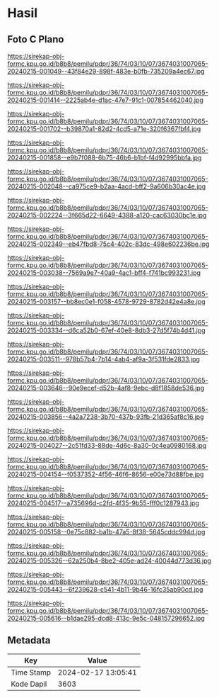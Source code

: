 # Hasil

## Foto C Plano

https://sirekap-obj-formc.kpu.go.id/b8b8/pemilu/pdpr/36/74/03/10/07/3674031007065-20240215-001049--43f84e29-898f-483e-b0fb-735209a4ec67.jpg

https://sirekap-obj-formc.kpu.go.id/b8b8/pemilu/pdpr/36/74/03/10/07/3674031007065-20240215-001414--2225ab4e-d1ac-47e7-91c1-007854462040.jpg

https://sirekap-obj-formc.kpu.go.id/b8b8/pemilu/pdpr/36/74/03/10/07/3674031007065-20240215-001702--b39870a1-82d2-4cd5-a71e-320f6367fbf4.jpg

https://sirekap-obj-formc.kpu.go.id/b8b8/pemilu/pdpr/36/74/03/10/07/3674031007065-20240215-001858--e9b7f088-6b75-46b6-b1bf-f4d92995bbfa.jpg

https://sirekap-obj-formc.kpu.go.id/b8b8/pemilu/pdpr/36/74/03/10/07/3674031007065-20240215-002048--ca975ce9-b2aa-4acd-bff2-9a606b30ac4e.jpg

https://sirekap-obj-formc.kpu.go.id/b8b8/pemilu/pdpr/36/74/03/10/07/3674031007065-20240215-002224--3f665d22-6649-4388-a120-cac63030bc1e.jpg

https://sirekap-obj-formc.kpu.go.id/b8b8/pemilu/pdpr/36/74/03/10/07/3674031007065-20240215-002349--eb47fbd8-75c4-402c-83dc-498e602236be.jpg

https://sirekap-obj-formc.kpu.go.id/b8b8/pemilu/pdpr/36/74/03/10/07/3674031007065-20240215-003038--7569a9e7-40a9-4ac1-bff4-f741bc993231.jpg

https://sirekap-obj-formc.kpu.go.id/b8b8/pemilu/pdpr/36/74/03/10/07/3674031007065-20240215-003157--bb8ec0e1-f058-4578-9729-8782d42e4a8e.jpg

https://sirekap-obj-formc.kpu.go.id/b8b8/pemilu/pdpr/36/74/03/10/07/3674031007065-20240215-003334--d6ca52b0-67ef-40e8-8db3-27d5f74b4d41.jpg

https://sirekap-obj-formc.kpu.go.id/b8b8/pemilu/pdpr/36/74/03/10/07/3674031007065-20240215-003511--978b57b4-7b14-4ab4-af9a-3f531fde2833.jpg

https://sirekap-obj-formc.kpu.go.id/b8b8/pemilu/pdpr/36/74/03/10/07/3674031007065-20240215-003646--90e9ecef-d52b-4af8-9ebc-d8f1858de536.jpg

https://sirekap-obj-formc.kpu.go.id/b8b8/pemilu/pdpr/36/74/03/10/07/3674031007065-20240215-003856--4a2a7238-3b70-437b-93fb-21d365af8c16.jpg

https://sirekap-obj-formc.kpu.go.id/b8b8/pemilu/pdpr/36/74/03/10/07/3674031007065-20240215-004027--2c51fd33-88de-4d6c-8a30-0c4ea0980168.jpg

https://sirekap-obj-formc.kpu.go.id/b8b8/pemilu/pdpr/36/74/03/10/07/3674031007065-20240215-004154--f0537352-4f56-46f6-8656-e00e73d88fbe.jpg

https://sirekap-obj-formc.kpu.go.id/b8b8/pemilu/pdpr/36/74/03/10/07/3674031007065-20240215-004517--a735696d-c2fd-4f35-9b55-fff0c1287943.jpg

https://sirekap-obj-formc.kpu.go.id/b8b8/pemilu/pdpr/36/74/03/10/07/3674031007065-20240215-005158--0e75c882-ba1b-47a5-8f38-5645cddc994d.jpg

https://sirekap-obj-formc.kpu.go.id/b8b8/pemilu/pdpr/36/74/03/10/07/3674031007065-20240215-005326--62a250b4-8be2-405e-ad24-40044d773d36.jpg

https://sirekap-obj-formc.kpu.go.id/b8b8/pemilu/pdpr/36/74/03/10/07/3674031007065-20240215-005443--6f239628-c541-4b11-9b46-16fc35ab90cd.jpg

https://sirekap-obj-formc.kpu.go.id/b8b8/pemilu/pdpr/36/74/03/10/07/3674031007065-20240215-005616--b1dae295-dcd8-413c-9e5c-048157296652.jpg


## Metadata

| Key        | Value               |
| ---------- | ------------------- |
| Time Stamp | 2024-02-17 13:05:41 |
| Kode Dapil | 3603                |



